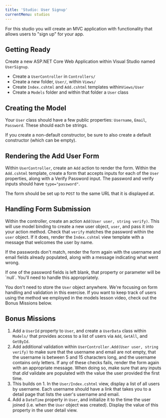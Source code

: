 ```yaml
---
title: 'Studio: User Signup'
currentMenu: studios
---
```


For this studio you will create an MVC application with functionality that allows users to "sign up" for your app.

## Getting Ready

Create a new ASP.NET Core Web Application within Visual Studio named `UserSignup`.
- Create a `UserController` in `Controllers/`
- Create a new folder, `User/`, within `Views/`
- Create `Index.cshtml` and `Add.cshtml` templates within`Views/User`
- Create a `Models` folder and within that folder a `User` class

## Creating the Model

Your `User` class should have a few public properties: `Username`, `Email`, `Password`. These should each be strings.

If you create a non-default constructor, be sure to also create a default constructor (which can be empty).

## Rendering the Add User Form

Within `UserController`, create an `Add` action to render the form. Within the `Add.cshtml` template, create a form that accepts inputs for each of the `User` properties, along with a Verify Password input. The password and verify inputs should have `type="password"`.

The form should be set up to `POST` to the same URL that it is displayed at.

## Handling Form Submission

Within the controller, create an action `Add(User user, string verify)`. This will use model binding to create a new user object, `user`, and pass it into your action method. Check that `verify` matches the password within the `user` object. If it does, render the `Index.cshtml` view template with a message that welcomes the user by name.

If the passwords don't match, render the form again with the username and email fields already populated, along with a message indicating what went wrong.

<aside class="aside-warning" markdown="1">
If one of the password fields is left blank, that property or parameter will be `null`. You'll need to handle this appropriately.
</aside>

You don't need to store the `User` object anywhere. We're focusing on form handling and validation in this exercise. If you want to keep track of users using the method we employed in the models lesson video, check out the Bonus Missions below.

## Bonus Missions

1. Add a `UserId` property to `User`, and create a `UserData` class within `Models/` that provides access to a list of users via `Add`, `GetAll`, and `GetById`.
1. Add additional validation within `UserController.Add(User user, string verify)` to make sure that the username and email are not empty, that the username is between 5 and 15 characters long, and the username contains only letters. If any of these checks fails, render the form again with an appropriate message. When doing so, make sure that any inputs that *did* validate are populated with the value the user provided the first time.
1. This builds on 1. In the `User/Index.cshtml` view, display a list of all users by username. Each username should have a link that takes you to a detail page that lists the user's username and email.
1. Add a `DateTime` property in `User`, and initialize it to the time the user joined (i.e. when the `User` object was created). Display the value of this property in the user detail view.

